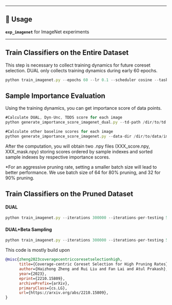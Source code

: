 
---
## 🚀 Usage  
**`exp_imagenet`** for ImageNet experiments  

---
## Train Classifiers on the Entire Dataset
This step is necessary to collect training dynamics for future coreset selection. DUAL only collects training dynamics during early 60 epochs.

```javascript
python train_imagenet.py --epochs 60 --lr 0.1 --scheduler cosine --task-name ICLR2023-ImageNet --base-dir /path/to/work-dir/imagenet/ --data-dir /dir/to/data/imagenet --network resnet34 --batch-size 256 --gpuid 0,1
```

## Sample Importance Evaluation
Using the training dynamics, you can get importance score of data points. 

```javascript
#Calculate DUAL, Dyn-Unc, TDDS score for each image
python generate_importance_score_imagenet_dual.py --td-path /dir/to/td --save-path /path/to/save-dir

#Calculate other baseline scores for each image
python generate_importance_score_imagenet.py --data-dir /dir/to/data/imagenet --base-dir /path/to/work-dir/imagenet/ --task-name ImageNet-Score --data-score-path ./imagenet-data-score.pt
```

After the computation, you will obtain two .npy files (XXX_score.npy, XXX_mask.npy) storing scores ordered by sample indexes and sorted sample indexes by respective importance scores.

*For an aggressive pruning rate, setting a smaller batch size will lead to better performance. We use batch size of 64 for 80% pruning, and 32 for 90% pruning.

## Train Classifiers on the Pruned Dataset
#### DUAL
```javascript
python train_imagenet.py --iterations 300000 --iterations-per-testing 5000 --lr 0.1 --scheduler cosine --task-name dual --data-dir /dir/to/data/imagenet --base-dir /path/to/work-dir/imagenet/dual --coreset --coreset-mode dual --mask_npy_path save-path/mask_npy_path.npy --network resnet34 --batch-size 256 --coreset-ratio 0.1 --gpuid 0,1 --ignore-td
```

#### DUAL+Beta Sampling
```javascript
python train_imagenet.py --iterations 300000 --iterations-per-testing 5000 --lr 0.1 --scheduler cosine --task-name dual --data-dir /dir/to/data/imagenet --base-dir /path/to/work-dir/imagenet/dual --coreset --coreset-mode dual --mask_npy_path save-path/mask_npy_path.npy --score_npy_path save-path/score_npy_path.npy --probs_path save-path/target_probs.pt --network resnet34 --batch-size 256 --coreset-ratio 0.1 --gpuid 0,1 --ignore-td
```

This code is mostly build upon 
```bibtex
@misc{zheng2023coveragecentriccoresetselectionhigh,
      title={Coverage-centric Coreset Selection for High Pruning Rates}, 
      author={Haizhong Zheng and Rui Liu and Fan Lai and Atul Prakash},
      year={2023},
      eprint={2210.15809},
      archivePrefix={arXiv},
      primaryClass={cs.LG},
      url={https://arxiv.org/abs/2210.15809}, 
}
```
